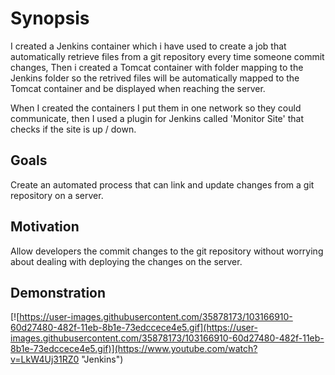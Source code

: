# Synopsis

I created a Jenkins container which i have used to create a job that automatically retrieve files from a git repository every time someone commit changes, Then i created a Tomcat container with folder mapping to the Jenkins folder so the retrived files will be automatically mapped to the Tomcat container and be displayed when reaching the server.

When I created the containers I put them in one network so they could communicate, then I used a plugin for Jenkins called 'Monitor Site' that checks if the site is up / down.

## Goals

Create an automated process that can link and update changes from a git repository on a server.

## Motivation

Allow developers the commit changes to the git repository without worrying about dealing with deploying the changes on the server.

## Demonstration 

[![https://user-images.githubusercontent.com/35878173/103166910-60d27480-482f-11eb-8b1e-73edccece4e5.gif](https://user-images.githubusercontent.com/35878173/103166910-60d27480-482f-11eb-8b1e-73edccece4e5.gif)](https://www.youtube.com/watch?v=LkW4Uj31RZ0 "Jenkins")
